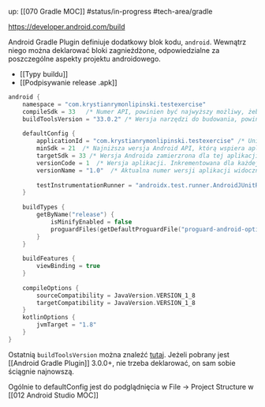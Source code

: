 up: [[070 Gradle MOC]]
#status/in-progress 
#tech-area/gradle 


https://developer.android.com/build

Android Gradle Plugin definiuje dodatkowy blok kodu, `android`. Wewnątrz niego można deklarować bloki zagnieżdżone, odpowiedzialne za poszczególne aspekty projektu androidowego.

- [[Typy buildu]]
- [[Podpisywanie release .apk]]

```kotlin
android {  
    namespace = "com.krystianrymonlipinski.testexercise"  
    compileSdk = 33   /* Numer API, powinien być najwyższy możliwy, żeby uwzględniać najnowsze zmiany Android API. Mają kompatybilność wsteczną. */
    buildToolsVersion = "33.0.2" /* Wersja narzędzi do budowania, powinny być najnowsze możliwe. Mają kompatybilność wsteczną. */
  
    defaultConfig {  
        applicationId = "com.krystianrymonlipinski.testexercise" /* Unikalna nazwa na potrzeby Google Play Store. NIE MOŻNA JEJ ZMIENIAĆ! UŻYTKOWNICY NIE BĘDĄ WIDZIEĆ UPDATE'ÓW! */
        minSdk = 21  /* Najniższa wersja Android API, którą wspiera aplikacja. Urządzenia z niższym SDK nie będą jej widzieć w Google Play Store */
        targetSdk = 33 /* Wersja Androida zamierzrona dla tej aplikacji */
        versionCode = 1  /* Wersja aplikacji. Inkrementowana dla każdej kolejnej paczki rzucanej do Google Play Store */
        versionName = "1.0"  /* Aktualna numer wersji aplikacji widoczny dla użytkowników. Najczęściej w formacie X.Y.Z (2.4.5, 1.1.10, etc.) */
  
        testInstrumentationRunner = "androidx.test.runner.AndroidJUnitRunner"  
    }  
  
    buildTypes {  
        getByName("release") {  
            isMinifyEnabled = false  
            proguardFiles(getDefaultProguardFile("proguard-android-optimize.txt"), "proguard-rules.pro")  
        }  
    }    
    
	buildFeatures {  
		viewBinding = true  
	}  
  
    compileOptions {  
        sourceCompatibility = JavaVersion.VERSION_1_8  
        targetCompatibility = JavaVersion.VERSION_1_8  
    }  
    kotlinOptions {  
        jvmTarget = "1.8"  
    }  
}
```

Ostatnią `buildToolsVersion` można znaleźć [tutaj](https://developer.android.com/tools/releases/build-tools#kts). Jeżeli pobrany jest [[Android Gradle Plugin]] 3.0.0+, nie trzeba deklarować, on sam sobie ściągnie najnowszą.

Ogólnie to defaultConfig jest do podglądnięcia w File -> Project Structure w [[012 Android Studio MOC]]


